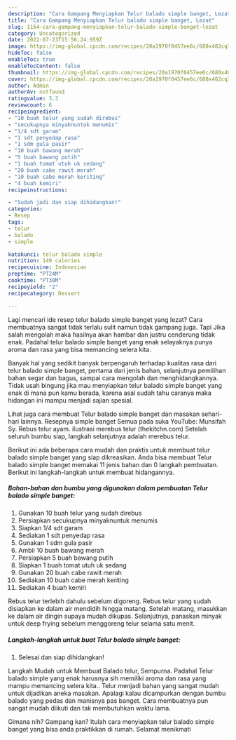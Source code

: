 ```yaml
---
description: "Cara Gampang Menyiapkan Telur balado simple banget, Lezat"
title: "Cara Gampang Menyiapkan Telur balado simple banget, Lezat"
slug: 1164-cara-gampang-menyiapkan-telur-balado-simple-banget-lezat
category: Uncategorized
date: 2022-07-23T15:56:24.959Z
image: https://img-global.cpcdn.com/recipes/20a1970f0457ee6c/680x482cq70/telur-balado-simple-banget-foto-resep-utama.jpg
hideToc: false
enableToc: true
enableTocContent: false
thumbnail: https://img-global.cpcdn.com/recipes/20a1970f0457ee6c/680x482cq70/telur-balado-simple-banget-foto-resep-utama.jpg
cover: https://img-global.cpcdn.com/recipes/20a1970f0457ee6c/680x482cq70/telur-balado-simple-banget-foto-resep-utama.jpg
author: Admin
authorAv: notfound
ratingvalue: 3.3
reviewcount: 6
recipeingredient:
- "10 buah telur yang sudah direbus"
- "secukupnya minyaknuntuk menumis"
- "1/4 sdt garam"
- "1 sdt penyedap rasa"
- "1 sdm gula pasir"
- "10 buah bawang merah"
- "5 buah bawang putih"
- "1 buah tomat utuh uk sedang"
- "20 buah cabe rawit merah"
- "10 buah cabe merah keriting"
- "4 buah kemiri"
recipeinstructions:

- "Sudah jadi dan siap dihidangkan!"
categories:
- Resep
tags:
- telur
- balado
- simple

katakunci: telur balado simple 
nutrition: 149 calories
recipecuisine: Indonesian
preptime: "PT24M"
cooktime: "PT30M"
recipeyield: "2"
recipecategory: Dessert

---
```



Lagi mencari ide resep telur balado simple banget yang lezat? Cara membuatnya sangat tidak terlalu sulit namun tidak gampang juga. Tapi Jika salah mengolah maka hasilnya akan hambar dan justru cenderung tidak enak. Padahal telur balado simple banget yang enak selayaknya punya aroma dan rasa yang bisa memancing selera kita.


Banyak hal yang sedikit banyak berpengaruh terhadap kualitas rasa dari telur balado simple banget, pertama dari jenis bahan, selanjutnya pemilihan bahan segar dan bagus, sampai cara mengolah dan menghidangkannya. Tidak usah bingung jika mau menyiapkan telur balado simple banget yang enak di mana pun kamu berada, karena asal sudah tahu caranya maka hidangan ini mampu menjadi sajian spesial.

Lihat juga cara membuat Telur balado simple banget dan masakan sehari-hari lainnya. Resepnya simple banget Semua pada suka YouTube: Munsifah Sy. Rebus telur ayam. ilustrasi merebus telur (thekitchn.com) Setelah seluruh bumbu siap, langkah selanjutnya adalah merebus telur.


Berikut ini ada beberapa cara mudah dan praktis untuk membuat telur balado simple banget yang siap dikreasikan. Anda bisa membuat Telur balado simple banget memakai 11 jenis bahan dan 0 langkah pembuatan. Berikut ini langkah-langkah untuk membuat hidangannya.

<!--inarticleads1-->

##### Bahan-bahan dan bumbu yang digunakan dalam pembuatan Telur balado simple banget:

1. Gunakan 10 buah telur yang sudah direbus
1. Persiapkan secukupnya minyaknuntuk menumis
1. Siapkan 1/4 sdt garam
1. Sediakan 1 sdt penyedap rasa
1. Gunakan 1 sdm gula pasir
1. Ambil 10 buah bawang merah
1. Persiapkan 5 buah bawang putih
1. Siapkan 1 buah tomat utuh uk sedang
1. Gunakan 20 buah cabe rawit merah
1. Sediakan 10 buah cabe merah keriting
1. Sediakan 4 buah kemiri


Rebus telur terlebih dahulu sebelum digoreng. Rebus telur yang sudah disiapkan ke dalam air mendidih hingga matang. Setelah matang, masukkan ke dalam air dingin supaya mudah dikupas. Selanjutnya, panaskan minyak untuk deep frying sebelum menggoreng telur selama satu menit. 

<!--inarticleads2-->

##### Langkah-langkah untuk buat Telur balado simple banget:


1. Selesai dan siap dihidangkan!

Langkah Mudah untuk Membuat Balado telur, Sempurna. Padahal Telur balado simple yang enak harusnya sih memiliki aroma dan rasa yang mampu memancing selera kita.. Telur menjadi bahan yang sangat mudah untuk dijadikan aneka masakan. Apalagi kalau dicampurkan dengan bumbu balado yang pedas dan manisnya pas banget. Cara membuatnya pun sangat mudah diikuti dan tak membutuhkan waktu lama. 

Gimana nih? Gampang kan? Itulah cara menyiapkan telur balado simple banget yang bisa anda praktikkan di rumah. Selamat menikmati
